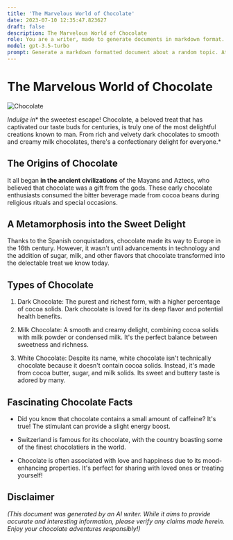 ```yaml
---
title: 'The Marvelous World of Chocolate'
date: 2023-07-10 12:35:47.823627
draft: false
description: The Marvelous World of Chocolate
role: You are a writer, made to generate documents in markdown format. It is very important that all of the documents you generate are in valid markdown format.
model: gpt-3.5-turbo
prompt: Generate a markdown formatted document about a random topic. At the bottom, include a disclaimer explaining that the document was generated by you. The first line of the document should be the title. Make sure that the entire document is in proper markdown format, using a mix of various tags to make the document visually appealing.
---
```


# The Marvelous World of Chocolate

![Chocolate](https://images.unsplash.com/photo-1543054476-9d35cd1e390e)

*Indulge in** the sweetest escape! Chocolate, a beloved treat that has captivated our taste buds for centuries, is truly one of the most delightful creations known to man. From rich and velvety dark chocolates to smooth and creamy milk chocolates, there's a confectionary delight for everyone.*

## The Origins of Chocolate

It all began **in the ancient civilizations** of the Mayans and Aztecs, who believed that chocolate was a gift from the gods. These early chocolate enthusiasts consumed the bitter beverage made from cocoa beans during religious rituals and special occasions.

## A Metamorphosis into the Sweet Delight

Thanks to the Spanish conquistadors, chocolate made its way to Europe in the 16th century. However, it wasn't until advancements in technology and the addition of sugar, milk, and other flavors that chocolate transformed into the delectable treat we know today.

## Types of Chocolate

1. Dark Chocolate: The purest and richest form, with a higher percentage of cocoa solids. Dark chocolate is loved for its deep flavor and potential health benefits.

2. Milk Chocolate: A smooth and creamy delight, combining cocoa solids with milk powder or condensed milk. It's the perfect balance between sweetness and richness.

3. White Chocolate: Despite its name, white chocolate isn't technically chocolate because it doesn't contain cocoa solids. Instead, it's made from cocoa butter, sugar, and milk solids. Its sweet and buttery taste is adored by many.

## Fascinating Chocolate Facts

- Did you know that chocolate contains a small amount of caffeine? It's true! The stimulant can provide a slight energy boost.

- Switzerland is famous for its chocolate, with the country boasting some of the finest chocolatiers in the world.

- Chocolate is often associated with love and happiness due to its mood-enhancing properties. It's perfect for sharing with loved ones or treating yourself!

## Disclaimer

*(This document was generated by an AI writer. While it aims to provide accurate and interesting information, please verify any claims made herein. Enjoy your chocolate adventures responsibly!)*